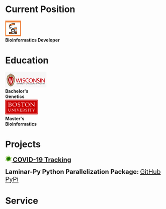 # Current Position
<div id="wrapper">
  <div id="position">
    <a href="https://www.sciscogenetics.com">
      <img src="https://github.com/dgellerup/dgellerup.github.io/blob/master/assets/images/scisco.jpeg?raw=true" alt="Scisco Genetics" style="height:50px;"><br>
    </a>
    <strong>Bioinformatics Developer</strong>
  </div>
</div>

# Education
<div id="wrapper">
  <div id="first">
    <img src="https://github.com/dgellerup/dgellerup.github.io/blob/master/assets/images/uw-madison.png?raw=true" alt="UW-Madison" style="height:50px;"><br>
    <strong>Bachelor's</strong><br>
    <strong>Genetics</strong>
  </div>
  <div id="second">
    <img src="https://github.com/dgellerup/dgellerup.github.io/blob/master/assets/images/bu.png?raw=true" alt="BU" style="height:50px;"><br>
    <strong>Master's</strong><br>
    <strong>Bioinformatics</strong>
  </div>
</div>

# Projects
<a href="https://dgellerup.github.io/covid-19-data">
  <img src="https://github.com/dgellerup/dgellerup.github.io/blob/master/assets/images/covid.png?raw=true" alt="COVID-19" style="height:20px;">
  <strong style="font-size:20px;"><u>COVID-19 Tracking</u></strong>
</a>

<strong style="font-size:20px;">Laminar-Py Python Parallelization Package:</strong>
<a style="font-size:20px;" href="https://github.com/dgellerup/laminar"><u>GitHub</u></a>
<a style="font-size:20px;" href="https://pypi.org/project/laminar-py/"><u>PyPi</u></a>

# Service
<div data-iframe-width="150" data-iframe-height="270" data-share-badge-id="e95ea9fd-c57d-4ed8-858a-d253655af63e" data-share-badge-host="https://www.youracclaim.com"></div>
<script type="text/javascript" async src="//cdn.youracclaim.com/assets/utilities/embed.js"></script>
